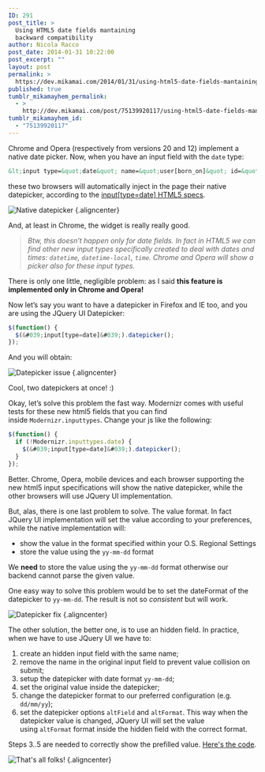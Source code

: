 ```yaml
---
ID: 291
post_title: >
  Using HTML5 date fields mantaining
  backward compatibility
author: Nicola Racco
post_date: 2014-01-31 10:22:00
post_excerpt: ""
layout: post
permalink: >
  https://dev.mikamai.com/2014/01/31/using-html5-date-fields-mantaining-backward/
published: true
tumblr_mikamayhem_permalink:
  - >
    http://dev.mikamai.com/post/75139920117/using-html5-date-fields-mantaining-backward
tumblr_mikamayhem_id:
  - "75139920117"
---
```

Chrome and Opera (respectively from versions 20 and 12) implement a native date picker. Now, when you have an input field with the `date` type:

```html
&lt;input type=&quot;date&quot; name=&quot;user[born_on]&quot; id=&quot;user_born_on&quot; /&gt;
```

these two browsers will automatically inject in the page their native datepicker, according to the [input[type=date] HTML5 specs](http://dev.w3.org/html5/markup/input.date.html).

![Native datepicker](https://dev.mikamai.com/wp-content/uploads/2014/01/datepicker.png) {.aligncenter}

And, at least in Chrome, the widget is really really good.

> _Btw, this doesn’t happen only for date fields. In fact in HTML5 we can find other new input types specifically created to deal with dates and times: `datetime`, `datetime-local`, `time`. Chrome and Opera will show a picker also for these input types._

There is only one little, negligible problem: as I said **this feature is implemented only in Chrome and Opera!**
<!--more-->

Now let’s say you want to have a datepicker in Firefox and IE too, and you are using the JQuery UI Datepicker:

```javascript
$(function() {
  $(&#039;input[type=date]&#039;).datepicker();
});
```

And you will obtain:

![Datepicker issue](https://dev.mikamai.com/wp-content/uploads/2014/01/datepicker_issue.png) {.aligncenter}

Cool, two datepickers at once! :)

Okay, let’s solve this problem the fast way. Modernizr comes with useful tests for these new html5 fields that you can find inside `Modernizr.inputtypes`. Change your js like the following:

```javascript
$(function() {
  if (!Modernizr.inputtypes.date) {
    $(&#039;input[type=date]&#039;).datepicker();
  }
});
```

Better. Chrome, Opera, mobile devices and each browser supporting the new html5 input specifications will show the native datepicker, while the other browsers will use JQuery UI implementation.

But, alas, there is one last problem to solve. The value format. In fact JQuery UI implementation will set the value according to your preferences, while the native implementation will:

- show the value in the format specified within your O.S. Regional Settings
- store the value using the `yy-mm-dd` format

We **need** to store the value using the `yy-mm-dd` format otherwise our backend cannot parse the given value.

One easy way to solve this problem would be to set the dateFormat of the datepicker to `yy-mm-dd`. The result is not so _consistent_ but will work.

![Datepicker fix](https://dev.mikamai.com/wp-content/uploads/2014/01/datepicker_fix.png) {.aligncenter}

The other solution, the better one, is to use an hidden field. In practice, when we have to use JQuery UI we have to:

1. create an hidden input field with the same name;
2. remove the name in the original input field to prevent value collision on submit;
3. setup the datepicker with date format `yy-mm-dd`;
4. set the original value inside the datepicker;
5. change the datepicker format to our preferred configuration (e.g. `dd/mm/yy`);
6. set the datepicker options `altField` and `altFormat`. This way when the datepicker value is changed, JQuery UI will set the value using `altFormat` format inside the hidden field with the correct format.

Steps 3..5 are needed to correctly show the prefilled value. [Here's the code](https://gist.github.com/nicolaracco/8729504).

![That's all folks!](https://dev.mikamai.com/wp-content/uploads/2014/01/thats_all_folks.gif) {.aligncenter}